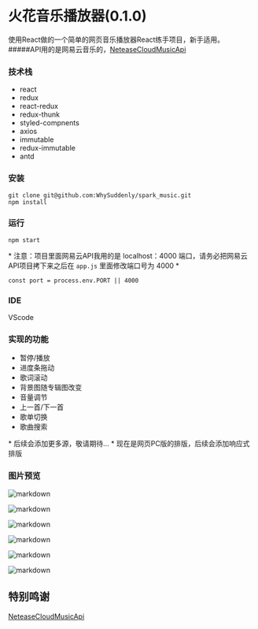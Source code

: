 # 火花音乐播放器(0.1.0)

使用React做的一个简单的网页音乐播放器React练手项目，新手适用。
#####API用的是网易云音乐的，[NeteaseCloudMusicApi](https://github.com/Binaryify/NeteaseCloudMusicApi)

### 技术栈
- react
- redux
- react-redux
- redux-thunk
- styled-compnents
- axios
- immutable
- redux-immutable
- antd

### 安装
	git clone git@github.com:WhySuddenly/spark_music.git
	npm install

### 运行
	npm start

\* 注意：项目里面网易云API我用的是 localhost：4000 端口，请务必把网易云API项目拷下来之后在 `app.js` 里面修改端口号为 4000 \*

	const port = process.env.PORT || 4000

### IDE
VScode

### 实现的功能
- 暂停/播放
- 进度条拖动
- 歌词滚动
- 背景图随专辑图改变
- 音量调节
- 上一首/下一首
- 歌单切换
- 歌曲搜索

\* 后续会添加更多源，敬请期待... 
\* 现在是网页PC版的排版，后续会添加响应式排版

### 图片预览

![markdown](https://raw.githubusercontent.com/WhySuddenly/source/master/images/cover.png "首页")

![markdown](https://raw.githubusercontent.com/WhySuddenly/source/master/images/search.gif "搜索")

![markdown](https://raw.githubusercontent.com/WhySuddenly/source/master/images/play.gif "播放/暂停")

![markdown](https://raw.githubusercontent.com/WhySuddenly/source/master/images/Progress-bar.gif "进度条")

![markdown](https://raw.githubusercontent.com/WhySuddenly/source/master/images/song-sheet.gif "歌单")

![markdown](https://raw.githubusercontent.com/WhySuddenly/source/master/images/Lyric.gif "歌词滚动")


## 特别鸣谢
[NeteaseCloudMusicApi](https://github.com/Binaryify/NeteaseCloudMusicApi)

